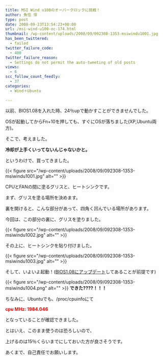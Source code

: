 ```yaml
---
title: MSI Wind u100のオーバークロックに挑戦！
author: 魚住 惇
type: post
date: 2008-09-23T13:54:23+00:00
url: /msi-wind-u100-oc-174.html
thumbnail: /wp-content/uploads/2008/09/092308-1353-msiwindu1001.jpg
has_been_twittered:
  - failed
twitter_failure_code:
  - 400
twitter_failure_reason:
  - Settings do not permit the auto-tweeting of old posts
views:
  - 6
scc_follow_count_feedly:
  - 37
categories:
  - Wind＋Ubuntu

---
```

以前、BIOS1.08を入れた時、24％upで動かすことができませんでした。

OSが起動してからFn+10を押しても、すぐにOSが落ちました(XP,Ubuntu両方)。

そこで、考えました。

**冷却が上手くいってないんじゃないかと。** 

というわけで、買ってきました。

<!--more-->

{{< figure src="/wp-content/uploads/2008/09/092308-1353-msiwindu1001.jpg" alt="" >}} 

CPUとFANの間に塗るグリスと、ヒートシンクです。

まず、グリスを塗る場所を決めます。

裏を開けると、こんな部分があって、四角く凹んでいる場所があります。

今回は、この部分の裏に、グリスを塗りました。

{{< figure src="/wp-content/uploads/2008/09/092308-1353-msiwindu1002.jpg" alt="" >}} 

その上に、ヒートシンクを貼り付けました。

{{< figure src="/wp-content/uploads/2008/09/092308-1353-msiwindu1003.jpg" alt="" >}} 

そして、いよいよ起動！(<a rel="nofollow" href="http://192.168.11.200:8000/?p=165">BIOS1.08にアップデート</a>してあることが前提です)

{{< figure src="/wp-content/uploads/2008/09/092308-1353-msiwindu1004.png" alt="" >}} **できた????！！！**

ちなみに、Ubuntuでも、/proc/cpuinfoにて

<span style="color: red;"><b>cpu MHz: 1984.046 </b></span>

となっていることが確認できました。

とはいえ、このまま使うのは恐ろしいので、

上げるのは15％くらいまでにしておいた方が良さそうです。

あくまで、自己責任でお願いします。